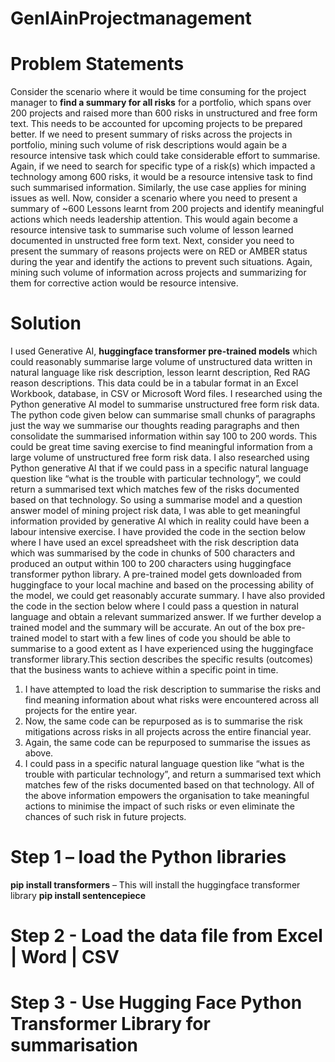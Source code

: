 # GenIAinProjectmanagement

# Problem Statements

Consider the scenario where it would be time consuming for the project manager to **find a summary for all risks** for a portfolio, which spans over 200 projects and raised more than 600 risks in unstructured and free form text. This needs to be accounted for upcoming projects to be prepared better.
If we need to present summary of risks across the projects in portfolio, mining such volume of risk descriptions would again be a resource intensive task which could take considerable effort to summarise. 
Again, if we need to search for specific type of a risk(s) which impacted a technology among 600 risks, it would be a resource intensive task to find such summarised information.
Similarly, the use case applies for mining issues as well.
Now, consider a scenario where you need to present a summary of  ~600 Lessons learnt from 200 projects and identify meaningful actions which needs leadership attention. This would again become a resource intensive task to summarise such volume of lesson learned documented in unstructed free form text.
Next, consider you need to present the summary of reasons  projects were on RED or AMBER status during the year and identify the actions to prevent such situations. Again, mining such volume of information across projects and summarizing for them for corrective action would be resource intensive.
# Solution 
I used Generative AI, **huggingface transformer pre-trained models** which could reasonably summarise large volume of unstructured data written in natural language like risk description, lesson learnt description, Red RAG reason descriptions. This data could be in a tabular format in an Excel Workbook, database, in CSV or Microsoft Word files. 
I researched using the Python generative AI model to summarise unstructured free form risk data. The python code given below can summarise small chunks of paragraphs just the way we summarise our thoughts reading paragraphs and then consolidate the summarised information within say 100 to 200 words. This could be great time saving exercise to find meaningful information from a large volume of unstructured free form risk data.
I also researched using Python generative AI that if we could pass in a specific natural language question  like “what is the trouble with particular technology”,  we could return a summarised text which matches few of the risks documented based on that technology. 
So using a summarise model and a question answer model of mining project risk data, I was able to get meaningful information provided by generative AI which in reality could have been a labour intensive exercise.
I have provided the code in the section below where I have used an excel spreadsheet with the risk description data which was summarised by the code in chunks of 500 characters and produced an output within 100 to 200 characters using huggingface transformer python library. A pre-trained model gets downloaded from huggingface to your local machine and based on the processing ability of the model, we could get reasonably accurate summary. 
I have also provided the code in the section below where I could pass a question in natural language and obtain a relevant summarized answer. 
If we further develop a trained model and the summary will be accurate. An out of the box pre-trained model to start with a few lines of code you should be able to summarise to a good extent as I have experienced using the huggingface transformer library.This section describes the specific results (outcomes) that the business wants to achieve within a specific point in time.  
1.	I have attempted to load the risk description to summarise the risks and find meaning information about what risks were encountered across all projects for the entire year. 
1.	Now, the same code can be repurposed as is to summarise the risk mitigations across risks in all projects across the entire financial year.
1.	Again, the same code can be repurposed to summarise the issues as above.
1.	I could pass in a specific natural language question  like “what is the trouble with particular technology”,  and return a summarised text which matches few of the risks documented based on that technology.
All of the above information empowers the organisation to take meaningful actions to minimise the impact of such risks or even eliminate the chances of  such risk in future projects.

# Step 1 – load the Python libraries

**pip install transformers** – This will install the huggingface transformer library
**pip install sentencepiece**
# Step 2 - Load the data file from Excel | Word | CSV
# Step 3 - Use Hugging Face Python Transformer Library for summarisation


